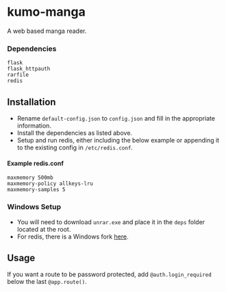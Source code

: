 # kumo-manga
A web based manga reader.

### Dependencies

```
flask
flask_httpauth
rarfile
redis
```

## Installation

* Rename `default-config.json` to `config.json` and fill in the appropriate information.
* Install the dependencies as listed above.
* Setup and run redis, either including the below example or appending it to the existing config in `/etc/redis.conf`.

#### Example redis.conf

```
maxmemory 500mb
maxmemory-policy allkeys-lru
maxmemory-samples 5
```

### Windows Setup

* You will need to download `unrar.exe` and place it in the `deps` folder located at the root.
* For redis, there is a Windows fork [here](https://github.com/rgl/redis/downloads).

## Usage

If you want a route to be password protected, add `@auth.login_required` below the last `@app.route()`.
